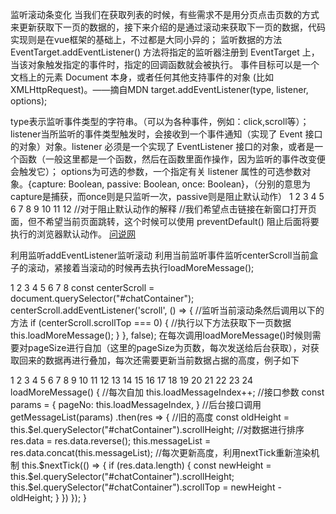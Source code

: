 监听滚动条变化
当我们在获取列表的时候，有些需求不是用分页点击页数的方式来更新获取下一页的数据的，接下来介绍的是通过滚动来获取下一页的数据，代码实现则是在vue框架的基础上，不过都是大同小异的；
监听数据的方法
EventTarget.addEventListener() 方法将指定的监听器注册到 EventTarget 上，当该对象触发指定的事件时，指定的回调函数就会被执行。 事件目标可以是一个文档上的元素 Document 本身，或者任何其他支持事件的对象 (比如 XMLHttpRequest)。——摘自MDN
target.addEventListener(type, listener, options);

type表示监听事件类型的字符串。（可以为各种事件，例如：click,scroll等）；
listener当所监听的事件类型触发时，会接收到一个事件通知（实现了 Event 接口的对象）对象。listener 必须是一个实现了 EventListener 接口的对象，或者是一个函数（一般这里都是一个函数，然后在函数里面作操作，因为监听的事件改变便会触发它）；
options为可选的参数，一个指定有关 listener 属性的可选参数对象。{capture: Boolean, passive: Boolean, once: Boolean}，（分别的意思为capture是捕获，而once则是只监听一次，passive则是阻止默认动作）
1
2
3
4
5
6
7
8
9
10
11
12
//对于阻止默认动作的解释
//我们希望点击链接在新窗口打开页面，但不希望当前页面跳转，这个时候可以使用 preventDefault() 阻止后面将要执行的浏览器默认动作。
<a id="link" href="http://www.uedsc.com">问说网</a>
<script>
// 在新窗口, 打开页面
document.getElementById('link').onclick = function(ev) {
    // 阻止浏览器默认动作 (页面跳转)
    ev.preventDefault();
    // 在新窗口打开页面
    window.open(this.href);
};
</script>
利用监听addEventListener监听滚动
利用当前监听事件监听centerScroll当前盒子的滚动，紧接着当滚动的时候再去执行loadMoreMessage();

1
2
3
4
5
6
7
8
const centerScroll = document.querySelector("#chatContainer");
centerScroll.addEventListener('scroll', () => {
    //监听当前滚动条然后调用以下的方法
    if (centerScroll.scrollTop === 0) {
        //执行以下方法获取下一页数据
        this.loadMoreMessage();
    }
}, false);
在每次调用loadMoreMessage()时候则需要对pageSize进行自加（这里的pageSize为页数，每次发送给后台获取），对获取回来的数据再进行叠加，每次还需要更新当前数据占据的高度，例子如下

1
2
3
4
5
6
7
8
9
10
11
12
13
14
15
16
17
18
19
20
21
22
23
24
loadMoreMessage() {
    //每次自加
    this.loadMessageIndex++;
    //接口参数
    const params = {
        pageNo: this.loadMessageIndex,
    }
    //后台接口调用
    getMessageList(params)
    .then(res => {
        //旧的高度
        const oldHeight = this.$el.querySelector("#chatContainer").scrollHeight;
        //对数据进行排序
        res.data = res.data.reverse();
        this.messageList = res.data.concat(this.messageList);
        //每次更新高度，利用nextTick重新渲染机制
        this.$nextTick(() => {
            if (res.data.length) {
                const newHeight = this.$el.querySelector("#chatContainer").scrollHeight;
                this.$el.querySelector("#chatContainer").scrollTop = newHeight - oldHeight;
            }
        }) 
    });
}